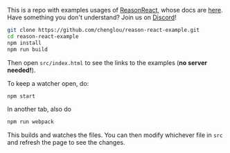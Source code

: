 This is a repo with examples usages of [ReasonReact](https://github.com/reasonml/reason-react), whose docs are [here](https://reasonml.github.io/reason-react/).
Have something you don't understand? Join us on [Discord](https://discord.gg/reasonml)!

```sh
git clone https://github.com/chenglou/reason-react-example.git
cd reason-react-example
npm install
npm run build
```

Then open `src/index.html` to see the links to the examples (**no server needed!**). 

To keep a watcher open, do:

```sh
npm start
```

In another tab, also do
```sh
npm run webpack
```

This builds and watches the files. You can then modify whichever file in `src` and refresh the page to see the changes.

